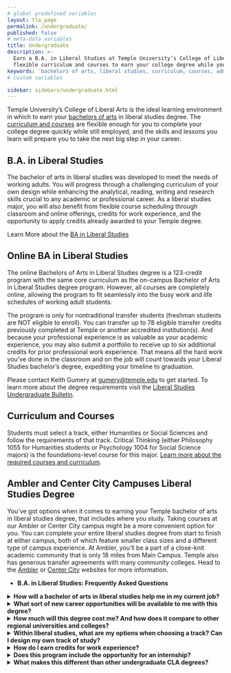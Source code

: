 ```yaml
---
# global predefined variables
layout: tla_page
permalink: /undergraduate/
published: false
# meta-data variables
title: Undergraduate
description: >-
  Earn a B.A. in Liberal Studies at Temple University’s College of Liberal Arts. Take advantage of
  flexible curriculum and courses to earn your college degree while you work.
keywords: 'bachelors of arts, liberal studies, curriculum, courses, admissions'  
# custom variables

sidebar: sidebars/undergraduate.html
---
```

Temple University’s College of Liberal Arts is the ideal learning environment in which to earn your [bachelors of arts](#ba-in-liberal-studies) in liberal studies degree. The [curriculum and courses](#curriculum-and-courses) are flexible enough for you to complete your college degree quickly while still employed, and the skills and lessons you learn will prepare you to take the next big step in your career.

## B.A. in Liberal Studies
The bachelor of arts in liberal studies was developed to meet the needs of working adults. You will progress through a challenging curriculum of your own design while enhancing the analytical, reading, writing and research skills crucial to any academic or professional career. As a liberal studies major, you will also benefit from flexible course scheduling through classroom and online offerings, credits for work experience, and the opportunity to apply credits already awarded to your Temple degree.

Learn More about the [BA in Liberal Studies](https://www.temple.edu/academics/degree-programs/liberal-studies-major-la-libs-ba)

## Online BA in Liberal Studies
The online Bachelors of Arts in Liberal Studies degree is a 123-credit program with the same core curriculum as the on-campus Bachelor of Arts in Liberal Studies degree program. However, all courses are completely online, allowing the program to fit seamlessly into the busy work and life schedules of working adult students. 

The program is only for nontraditional transfer students (freshman students are NOT eligible to enroll). You can transfer up to 78 eligible transfer credits previously completed at Temple or another accredited institution(s). And because your professional experience is as valuable as your academic experience, you may also submit a portfolio to receive up to six additional credits for prior professional work experience. That means all the hard work you’ve done in the classroom and on the job will count towards your Liberal Studies bachelor’s degree, expediting your timeline to graduation. 

Please contact Keith Gumery at [gumery@temple.edu](mailto:gumery@temple.edu) to get started. To learn more about the degree requirements visit the [Liberal Studies Undergraduate Bulletin](https://bulletin.temple.edu/undergraduate/liberal-arts/liberal-studies/ba-liberal-studies/#requirementstext).


## Curriculum and Courses
Students must select a track, either Humanities or Social Sciences and follow the requirements of that track. Critical Thinking (either Philosophy 1055 for Humanities students or Psychology 1004 for Social Science majors) is the foundations-level course for this major. [Learn more about the required courses and curriculum](https://www.temple.edu/academics/degree-programs/liberal-studies-major-la-libs-ba/cla-liberal-studies-ba-required-courses). 

## Ambler and Center City Campuses Liberal Studies Degree
You’ve got options when it comes to earning your Temple bachelor of arts in liberal studies degree, that includes where you study. Taking courses at our Ambler or Center City campus might be a more convenient option for you. You can complete your entire liberal studies degree from start to finish at either campus, both of which feature smaller class sizes and a different type of campus experience. At Ambler, you’ll be a part of a close-knit academic community that is only 18 miles from Main Campus. Temple also has generous transfer agreements with many community colleges. Head to the [Ambler](https://ambler.temple.edu/academics/degree-programs/undergraduate) or [Center City](https://www.google.com/url?q=https://centercity.temple.edu/&sa=D&ust=1584372839536000&usg=AFQjCNHGH7TyvBrkfahaGIBO3phJ4-PVRw) websites for more information. 

- **B.A. in Liberal Studies: Frequently Asked Questions**

<details>
  <summary><strong>How will a bachelor of arts in liberal studies help me in my current job?</strong></summary>
<p>Our bachelor of arts in liberal studies focuses on the development of critical thinking, research and communication - these skills can greatly assist you in any job, particularly if you aspire to move up in your profession. In addition, by receiving a bachelor’s degree, you will have access to a vast alumni network as well as ongoing support from <a href="http://www.temple.edu/provost/careercenter/" title="Temple’s Career Center">Temple’s Career Center</a>.</p>
</details>

<details>
  <summary><strong>What sort of new career opportunities will be available to me with this degree?</strong></summary>
<p>In addition to the possibility of a promotion in your current profession, a bachelor’s degree in liberal studies could also open new doors of opportunity for graduate school and further professional development. You also have the option to pursue internship opportunities to experience different professional fields.</p>
</details>

<details>
  <summary><strong>How much will this degree cost me? And how does it compare to other regional universities and colleges?</strong></summary>
<p>Comparatively, Temple has one of the least expensive per credit rate in the Philadelphia region. For details, please visit the <a href="http://bursar.temple.edu/tuition-and-fees/tuition-rates" title="Bursar’s tuition calculator">Bursar’s tuition calculator</a>.</p> 
</details>

<details>
  <summary><strong>Within liberal studies, what are my options when choosing a track? Can I design my own track of study?</strong></summary>
<p>Within the liberal studies program, you will have the option to choose either the Social Science or Humanities track. You can design your course of study by choosing to concentrate in one particular program/department. You can also select electives in social sciences or humanities that support your professional and personal goals.</p>
</details>

<details>
  <summary><strong>How do I earn credits for work experience?</strong></summary>
<p>You will have the opportunity to earn up to six elective credits by preparing a portfolio detailing your work experience.</p>
</details>

<details>
  <summary><strong>Does this program include the opportunity for an internship?</strong></summary>
<p>Yes, like many College of Liberal Arts programs, you will have an opportunity to work in a desired field and location for internship credits. For more information, connect with our Professional Development staff in the <a href="https://liberalarts.temple.edu/advising/professional-development" title="Center for Academic Advising and Professional Development">Center for Academic Advising and Professional Development</a>.</p>
</details>

<details>
  <summary><strong>What makes this different than other undergraduate CLA degrees?</strong></summary>
<p>The bachelor of arts in liberal studies has been created for those who never got the chance to finish their degree. This degree gives you the opportunity to have a say in your higher educational plan, work at your own pace, and expand your skills for current and future employment. In addition, this degree not only gives you the opportunity to transfer credits for course work you have already completed, but also receive credits for your existing work experience.</p>
</details>
